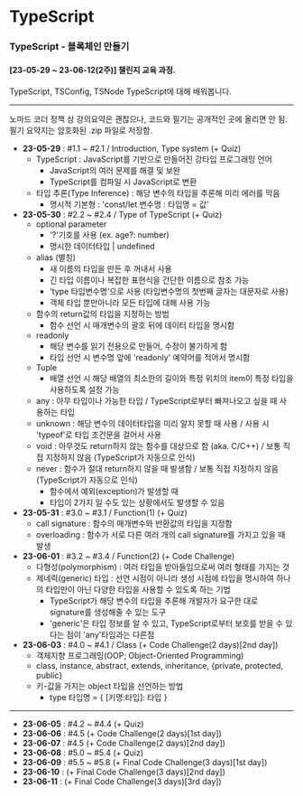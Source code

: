 # TypeScript

### TypeScript - 블록체인 만들기

#### [23-05-29 ~ 23-06-12(2주)] 챌린지 교육 과정.

TypeScript, TSConfig, TSNode
TypeScript에 대해 배워봅니다.

---

노마드 코더 정책 상 강의요약은 괜찮으나, 코드와 필기는 공개적인 곳에 올리면 안 됨.  
필기 요약지는 암호화된 .zip 파일로 저장함.

- **23-05-29** : #1.1 ~ #2.1 / Introduction, Type system (+ Quiz)
  - TypeScript : JavaScript를 기반으로 만들어진 강타입 프로그래밍 언어
    - JavaScript의 여러 문제를 해결 및 보완
    - TypeScript를 컴파일 시 JavaScript로 변환
  - 타입 추론(Type Inference) : 해당 변수의 타입을 추론해 미리 에러를 막음
    - 명시적 기본형 : 'const/let 변수명 : 타입명 = 값'
- **23-05-30** : #2.2 ~ #2.4 / Type of TypeScript (+ Quiz)
  - optional parameter
    - '?'기호를 사용 (ex. age?: number)
    - 명시한 데이터타입 | undefined
  - alias (별칭)
    - 새 이름의 타입을 만든 후 꺼내서 사용
    - 긴 타입 이름이나 복잡한 표현식을 간단한 이름으로 참조 가능
    - 'type 타입변수명'으로 사용 (타입변수명의 첫번째 글자는 대문자로 사용)
    - 객체 타입 뿐만아니라 모든 타입에 대해 사용 가능
  - 함수의 return값의 타입을 지정하는 방법
    - 함수 선언 시 매개변수의 괄호 뒤에 데이터 타입을 명시함
  - readonly
    - 해당 변수를 읽기 전용으로 만들어, 수정이 불가하게 함
    - 타입 선언 시 변수명 앞에 'readonly' 예약어를 적어서 명시함
  - Tuple
    - 배열 선언 시 해당 배열의 최소한의 길이와 특정 위치의 item이 특정 타입을 사용하도록 설정 가능
  - any : 아무 타입이나 가능한 타입 / TypeScript로부터 빠져나오고 싶을 때 사용하는 타입
  - unknown : 해당 변수의 데이터타입을 미리 알지 못할 때 사용 / 사용 시 'typeof'로 타입 조건문을 걸어서 사용
  - void : 아무것도 return하지 않는 함수를 대상으로 함 (aka. C/C++) / 보통 직접 지정하지 않음 (TypeScript가 자동으로 인식)
  - never : 함수가 절대 return하지 않을 때 발생함 / 보통 직접 지정하지 않음 (TypeScript가 자동으로 인식)
    - 함수에서 예외(exception)가 발생할 때
    - 타입이 2가지 일 수도 있는 상황에서도 발생할 수 있음
- **23-05-31** : #3.0 ~ #3.1 / Function(1) (+ Quiz)
  - call signature : 함수의 매개변수와 반환값의 타입을 지정함
  - overloading : 함수가 서로 다른 여러 개의 call signature를 가지고 있을 때 발생
- **23-06-01** : #3.2 ~ #3.4 / Function(2) (+ Code Challenge)
  - 다형성(polymorphism) : 여러 타입을 받아들임으로써 여러 형태를 가지는 것
  - 제네릭(generic) 타입 : 선언 시점이 아니라 생성 시점에 타입을 명시하여 하나의 타입만이 아닌 다양한 타입을 사용할 수 있도록 하는 기법
    - TypeScript가 해당 변수의 타입을 추론해 개발자가 요구한 대로 signature를 생성해줄 수 있는 도구
    - 'generic'은 타입 정보를 알 수 있고, TypeScript로부터 보호를 받을 수 있다는 점이 'any'타입과는 다른점
- **23-06-03** : #4.0 ~ #4.1 / Class (+ Code Challenge(2 days)[2nd day])
  - 객체지향 프로그래밍(OOP; Object-Oriented Programming)
  - class, instance, abstract, extends, inheritance, {private, protected, public}
  - 키-값을 가지는 object 타입을 선언하는 방법
    - type 타입명 = { [키명:타입]: 타입 }

---

- **23-06-05** : #4.2 ~ #4.4 (+ Quiz)
- **23-06-06** : #4.5 (+ Code Challenge(2 days)[1st day])
- **23-06-07** : #4.5 (+ Code Challenge(2 days)[2nd day])
- **23-06-08** : #5.0 ~ #5.4 (+ Quiz)
- **23-06-09** : #5.5 ~ #5.8 (+ Final Code Challenge(3 days)[1st day])
- **23-06-10** : (+ Final Code Challenge(3 days)[2nd day])
- **23-06-11** : (+ Final Code Challenge(3 days)[3rd day])
